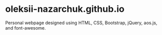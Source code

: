 # oleksii-nazarchuk.github.io
Personal webpage designed using HTML, CSS, Bootstrap, jQuery, aos.js, and font-awesome. 
